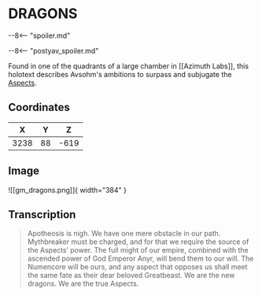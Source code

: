 # DRAGONS

--8<-- "spoiler.md"

--8<-- "postyav_spoiler.md"

Found in one of the quadrants of a large chamber in [[Azimuth Labs]], this holotext describes Avsohm's ambitions to surpass and subjugate the [Aspects](/Lore/Higher_Beings/Aspects/).

## Coordinates
| **X** | **Y** | **Z** |
| :---: | :---: | :---: |
| 3238  |  88   | -619  |

## Image

![[gm_dragons.png]]{ width="384" }

## Transcription
> Apotheosis is nigh. We have one mere obstacle in our path. Mythbreaker must be charged, and for that we require the source of the Aspects’ power. The full might of our empire, combined with the ascended power of God Emperor Anyr, will bend them to our will. The Numencore will be ours, and any aspect that opposes us shall meet the same fate as their dear beloved Greatbeast. We are the new dragons. We are the true Aspects.
